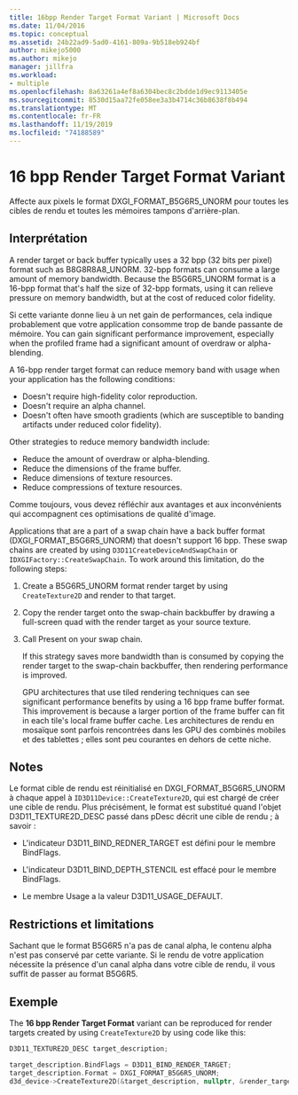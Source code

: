 ```yaml
---
title: 16bpp Render Target Format Variant | Microsoft Docs
ms.date: 11/04/2016
ms.topic: conceptual
ms.assetid: 24b22ad9-5ad0-4161-809a-9b518eb924bf
author: mikejo5000
ms.author: mikejo
manager: jillfra
ms.workload:
- multiple
ms.openlocfilehash: 8a63261a4ef8a6304bec8c2bdde1d9ec9113405e
ms.sourcegitcommit: 8530d15aa72fe058ee3a3b4714c36b8638f8b494
ms.translationtype: MT
ms.contentlocale: fr-FR
ms.lasthandoff: 11/19/2019
ms.locfileid: "74188589"
---
```

# <a name="16-bpp-render-target-format-variant"></a>16 bpp Render Target Format Variant
Affecte aux pixels le format DXGI_FORMAT_B5G6R5_UNORM pour toutes les cibles de rendu et toutes les mémoires tampons d'arrière-plan.

## <a name="interpretation"></a>Interprétation
 A render target or back buffer typically uses a 32 bpp (32 bits per pixel) format such as B8G8R8A8_UNORM. 32-bpp formats can consume a large amount of memory bandwidth. Because the B5G6R5_UNORM format is a 16-bpp format that's half the size of 32-bpp formats, using it can relieve pressure on memory bandwidth, but at the cost of reduced color fidelity.

 Si cette variante donne lieu à un net gain de performances, cela indique probablement que votre application consomme trop de bande passante de mémoire. You can gain significant performance improvement, especially when the profiled frame had a significant amount of overdraw or alpha-blending.

A 16-bpp render target format can reduce memory band with usage when your application has the following conditions:
- Doesn't require high-fidelity color reproduction.
- Doesn't require an alpha channel.
- Doesn't often have smooth gradients (which are susceptible to banding artifacts under reduced color fidelity).

Other strategies to reduce memory bandwidth include:
- Reduce the amount of overdraw or alpha-blending.
- Reduce the dimensions of the frame buffer.
- Reduce dimensions of texture resources.
- Reduce compressions of texture resources.

Comme toujours, vous devez réfléchir aux avantages et aux inconvénients qui accompagnent ces optimisations de qualité d'image.

Applications that are a part of a swap chain have a back buffer format (DXGI_FORMAT_B5G6R5_UNORM) that doesn't support 16 bpp. These swap chains are created by using `D3D11CreateDeviceAndSwapChain` or `IDXGIFactory::CreateSwapChain`. To work around this limitation, do the following steps:
1. Create a B5G6R5_UNORM format render target by using `CreateTexture2D` and render to that target.
2. Copy the render target onto the swap-chain backbuffer by drawing a full-screen quad with the render target as your source texture.
3. Call Present on your swap chain.

   If this strategy saves more bandwidth than is consumed by copying the render target to the swap-chain backbuffer, then rendering performance is improved.

   GPU architectures that use tiled rendering techniques can see significant performance benefits by using a 16 bpp frame buffer format. This improvement is because a larger portion of the frame buffer can fit in each tile's local frame buffer cache. Les architectures de rendu en mosaïque sont parfois rencontrées dans les GPU des combinés mobiles et des tablettes ; elles sont peu courantes en dehors de cette niche.

## <a name="remarks"></a>Notes
 Le format cible de rendu est réinitialisé en DXGI_FORMAT_B5G6R5_UNORM à chaque appel à `ID3D11Device::CreateTexture2D`, qui est chargé de créer une cible de rendu. Plus précisément, le format est substitué quand l'objet D3D11_TEXTURE2D_DESC passé dans pDesc décrit une cible de rendu ; à savoir :

- L'indicateur D3D11_BIND_REDNER_TARGET est défini pour le membre BindFlags.

- L'indicateur D3D11_BIND_DEPTH_STENCIL est effacé pour le membre BindFlags.

- Le membre Usage a la valeur D3D11_USAGE_DEFAULT.

## <a name="restrictions-and-limitations"></a>Restrictions et limitations
 Sachant que le format B5G6R5 n'a pas de canal alpha, le contenu alpha n'est pas conservé par cette variante. Si le rendu de votre application nécessite la présence d'un canal alpha dans votre cible de rendu, il vous suffit de passer au format B5G6R5.

## <a name="example"></a>Exemple
 The **16 bpp Render Target Format** variant can be reproduced for render targets created by using `CreateTexture2D` by using code like this:

```cpp
D3D11_TEXTURE2D_DESC target_description;

target_description.BindFlags = D3D11_BIND_RENDER_TARGET;
target_description.Format = DXGI_FORMAT_B5G6R5_UNORM;
d3d_device->CreateTexture2D(&target_description, nullptr, &render_target);
```
